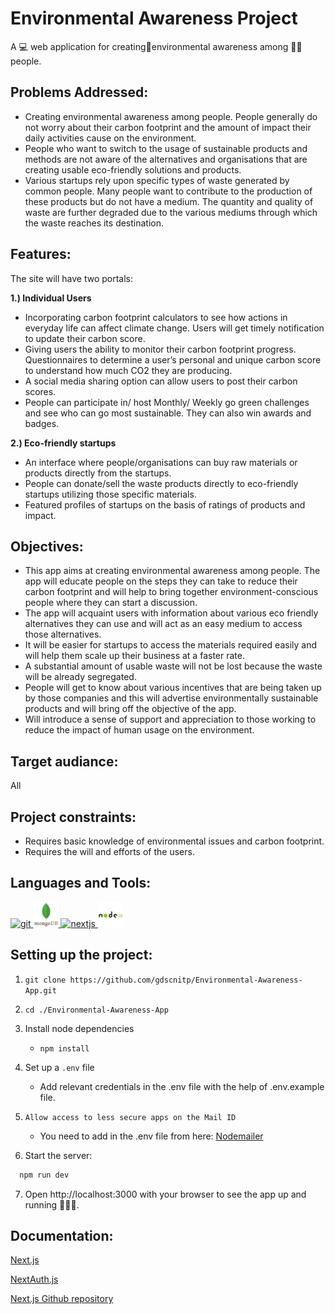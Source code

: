 
# Environmental Awareness Project

A 💻 web application for creating🌲environmental awareness among 🤝‍🧑 people.


## Problems Addressed:

- Creating environmental awareness among people. People generally do not worry about their carbon footprint and the amount of impact their daily activities cause on the environment.
- People who want to switch to the usage of sustainable products and methods are not aware of the alternatives and organisations that are creating usable eco-friendly solutions and products.
- Various startups rely upon specific types of waste generated by common people. Many people want to contribute to the production of these products but do not have a medium. The quantity and quality of waste are further degraded due to the various mediums through which the waste reaches its destination.


## Features: 
The site will have two portals:
 
 **1.) Individual Users**
- Incorporating carbon footprint calculators to see how actions in everyday life can affect climate change. Users will get timely notification to update their carbon score.
- Giving users the ability to monitor their carbon footprint progress. Questionnaires to determine a user’s personal and unique carbon score to understand how much CO2 they are producing.
- A social media sharing option can allow users to post their carbon scores.
- People can participate in/ host Monthly/ Weekly go green challenges and see who can go most sustainable. They can also win awards and badges.

**2.) Eco-friendly startups**
- An interface where people/organisations can buy raw materials or products directly from the startups.
- People can donate/sell the waste products directly to eco-friendly startups utilizing those specific materials.
- Featured profiles of startups on the basis of ratings of products and impact.

## Objectives:
- This app aims at creating environmental awareness among people. The app will educate people on the steps they can take to reduce their carbon footprint and will help to bring together environment-conscious people where they can start a discussion.
- The app will acquaint users with information about various eco friendly alternatives  they can use and will act as an easy medium to access those alternatives.
- It will be easier for startups to access the materials required easily and will help them scale up their business at a faster rate. 
- A substantial amount of usable waste will not be lost because the waste will be already segregated.
- People will get to know about various incentives that are being taken up by those companies and this will advertise environmentally sustainable products and will bring off the objective of the app.
- Will introduce a sense of support and appreciation to those working to reduce the impact of human usage on the environment.

## Target audiance: 
All

## Project constraints:
- Requires basic knowledge of environmental issues and carbon footprint.
- Requires the will and efforts of the users.


## Languages and Tools:
<p align="left"> <a href="https://git-scm.com/" target="_blank" rel="noreferrer"> <img src="https://www.vectorlogo.zone/logos/git-scm/git-scm-icon.svg" alt="git" width="40" height="40"/> </a> <a href="https://www.mongodb.com/" target="_blank" rel="noreferrer"> <img src="https://raw.githubusercontent.com/devicons/devicon/master/icons/mongodb/mongodb-original-wordmark.svg" alt="mongodb" width="40" height="40"/> </a> <a href="https://nextjs.org/" target="_blank" rel="noreferrer"> <img src="https://cdn.worldvectorlogo.com/logos/nextjs-2.svg" alt="nextjs" width="40" height="40"/> </a> <a href="https://nodejs.org" target="_blank" rel="noreferrer"> <img src="https://raw.githubusercontent.com/devicons/devicon/master/icons/nodejs/nodejs-original-wordmark.svg" alt="nodejs" width="40" height="40"/> </a> </p>



## Setting up the project:

1. `git clone https://github.com/gdscnitp/Environmental-Awareness-App.git` 

2. `cd ./Environmental-Awareness-App`

3. Install node dependencies 
   - `npm install`
   
4. Set up a `.env` file 
   - Add relevant credentials in the .env file with the help of .env.example file.

5. `Allow access to less secure apps on the Mail ID`
   - You need to add in the .env file from here: [Nodemailer](https://nodemailer.com/usage/using-gmail/)

6. Start the server:
```bash
  npm run dev
```

7. Open http://localhost:3000 with your browser to see the app up and running 🎉🥳🎊.


## Documentation:

[Next.js](https://nextjs.org/docs)

[NextAuth.js](https://next-auth.js.org/getting-started/introduction)

[Next.js Github repository](https://github.com/vercel/next.js/)


